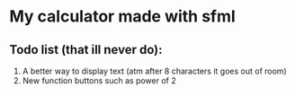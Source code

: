 # My calculator made with sfml


## Todo list (that ill never do):

1. A better way to display text (atm after 8 characters it goes out of  room)
2. New function buttons such as power of 2
